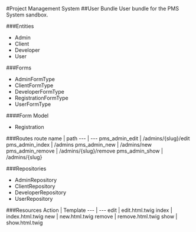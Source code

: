 #Project Management System
##User Bundle
User bundle for the PMS System sandbox.

###Entities
- Admin
- Client
- Developer
- User

###Forms
- AdminFormType
- ClientFormType
- DeveloperFormType
- RegistrationFormType
- UserFormType

####Form Model
- Registration

###Routes
route name | path
--- | ---
pms_admin_edit | /admins/{slug}/edit
pms_admin_index | /admins
pms_admin_new | /admins/new
pms_admin_remove | /admins/{slug}/remove
pms_admin_show | /admins/{slug}

###Repositories
- AdminRepository
- ClientRepository
- DeveloperRepository
- UserRepository

###Resources
Action | Template
--- | ---
edit | edit.html.twig
index | index.html.twig
new | new.html.twig
remove | remove.html.twig
show | show.html.twig

